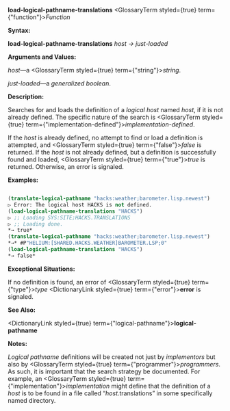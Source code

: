 **load-logical-pathname-translations** <GlossaryTerm styled={true} term={"function"}><i>Function</i></GlossaryTerm> 



**Syntax:** 



**load-logical-pathname-translations** *host → just-loaded* 



**Arguments and Values:** 



*host*—a <GlossaryTerm styled={true} term={"string"}><i>string</i></GlossaryTerm>. 



*just-loaded*—a *generalized boolean*. 



**Description:** 



Searches for and loads the definition of a *logical host* named *host*, if it is not already defined. The specific nature of the search is <GlossaryTerm styled={true} term={"implementation-defined"}><i>implementation-defined</i></GlossaryTerm>. 







 



 



If the *host* is already defined, no attempt to find or load a definition is attempted, and <GlossaryTerm styled={true} term={"false"}><i>false</i></GlossaryTerm> is returned. If the *host* is not already defined, but a definition is successfully found and loaded, <GlossaryTerm styled={true} term={"true"}><i>true</i></GlossaryTerm> is returned. Otherwise, an error is signaled. 



**Examples:**
```lisp

(translate-logical-pathname "hacks:weather;barometer.lisp.newest") 
▷ Error: The logical host HACKS is not defined. 
(load-logical-pathname-translations "HACKS") 
▷ ;; Loading SYS:SITE;HACKS.TRANSLATIONS 
▷ ;; Loading done. 
*→ true* 
(translate-logical-pathname "hacks:weather;barometer.lisp.newest") 
*→* #P"HELIUM:[SHARED.HACKS.WEATHER]BAROMETER.LSP;0" 
(load-logical-pathname-translations "HACKS") 
*→ false* 

```
**Exceptional Situations:** 



If no definition is found, an error of <GlossaryTerm styled={true} term={"type"}><i>type</i></GlossaryTerm> <DictionaryLink styled={true} term={"error"}><b>error</b></DictionaryLink> is signaled. 



**See Also:** 



<DictionaryLink styled={true} term={"logical-pathname"}><b>logical-pathname</b></DictionaryLink> 



**Notes:** 



*Logical pathname* definitions will be created not just by *implementors* but also by <GlossaryTerm styled={true} term={"programmer"}><i>programmers</i></GlossaryTerm>. As such, it is important that the search strategy be documented. For example, an <GlossaryTerm styled={true} term={"implementation"}><i>implementation</i></GlossaryTerm> might define that the definition of a *host* is to be found in a file called “*host*.translations” in some specifically named directory. 




